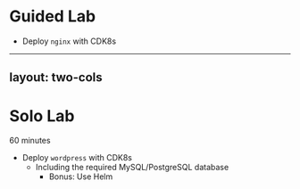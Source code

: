 # Guided Lab

- Deploy `nginx` with CDK8s
---
layout: two-cols
---

# Solo Lab

60 minutes

- Deploy `wordpress` with CDK8s
  - Including the required MySQL/PostgreSQL database
    - Bonus: Use Helm
